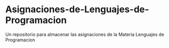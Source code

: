 # Asignaciones-de-Lenguajes-de-Programacion
Un repositorio para almacenar las asignaciones de la Materia Lenguajes de Programacion
